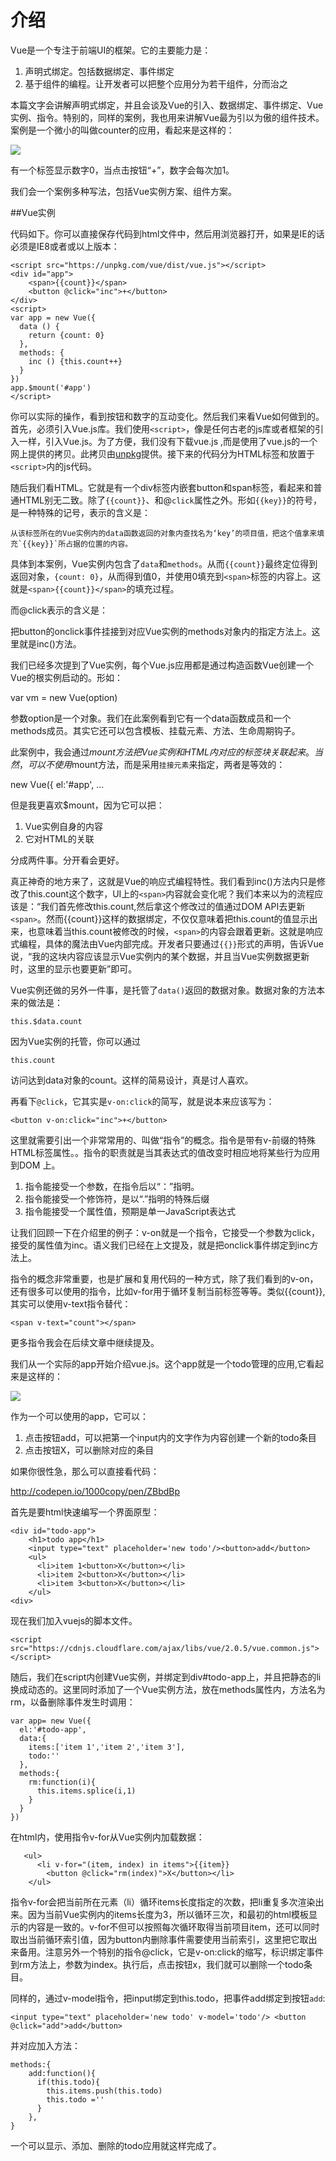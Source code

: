 # 介绍

Vue是一个专注于前端UI的框架。它的主要能力是：

1. 声明式绑定。包括数据绑定、事件绑定
2. 基于组件的编程。让开发者可以把整个应用分为若干组件，分而治之

本篇文字会讲解声明式绑定，并且会谈及Vue的引入、数据绑定、事件绑定、Vue实例、指令。特别的，同样的案例，我也用来讲解Vue最为引以为傲的组件技术。案例是一个微小的叫做counter的应用，看起来是这样的：

![](firstchapter/c1p1.png)

有一个标签显示数字0，当点击按钮“+”，数字会每次加1。

我们会一个案例多种写法，包括Vue实例方案、组件方案。

##Vue实例

代码如下。你可以直接保存代码到html文件中，然后用浏览器打开，如果是IE的话必须是IE8或者或以上版本：

    <script src="https://unpkg.com/vue/dist/vue.js"></script>
    <div id="app">
        <span>{{count}}</span>
        <button @click="inc">+</button>
    </div>
    <script>
    var app = new Vue({
      data () {
        return {count: 0}
      },
      methods: {
        inc () {this.count++}
      }
    })
    app.$mount('#app')
    </script>
    
你可以实际的操作，看到按钮和数字的互动变化。然后我们来看Vue如何做到的。
首先，必须引入Vue.js库。我们使用`<script>`，像是任何古老的js库或者框架的引入一样，引入Vue.js。为了方便，我们没有下载vue.js ,而是使用了vue.js的一个网上提供的拷贝。此拷贝由[unpkg](http://unpkg.com/)提供。接下来的代码分为HTML标签和放置于`<script>`内的js代码。

随后我们看HTML。它就是有一个div标签内嵌套button和span标签，看起来和普通HTML别无二致。除了`{{count}}`、和@`click`属性之外。形如`{{key}}`的符号，是一种特殊的记号，表示的含义是：

    从该标签所在的Vue实例内的data函数返回的对象内查找名为‘key’的项目值，把这个值拿来填充`{{key}}`所占据的位置的内容。

具体到本案例，Vue实例内包含了`data`和`methods`。从而`{{count}}`最终定位得到返回对象，`{count: 0}`，从而得到值0，并使用0填充到`<span>`标签的内容上。这就是`<span>{{count}}</span>`的填充过程。

而@click表示的含义是：

  把button的onclick事件挂接到对应Vue实例的methods对象内的指定方法上。这里就是inc()方法。

我们已经多次提到了Vue实例，每个Vue.js应用都是通过构造函数Vue创建一个Vue的根实例启动的。形如：

  var vm = new Vue(option)
          
参数option是一个对象。我们在此案例看到它有一个data函数成员和一个methods成员。其实它还可以包含模板、挂载元素、方法、生命周期钩子。

此案例中，我会通过$mount方法把Vue实例和HTML内对应的标签块关联起来。当然，可以不使用$mount方法，而是采用`挂接元素`来指定，两者是等效的：

   new Vue({
            el:'#app',
            ...

但是我更喜欢$mount，因为它可以把：

1. Vue实例自身的内容
2. 它对HTML的关联

分成两件事。分开看会更好。

真正神奇的地方来了，这就是Vue的响应式编程特性。我们看到inc()方法内只是修改了this.count这个数字，UI上的`<span>`内容就会变化呢？我们本来以为的流程应该是：“我们首先修改this.count,然后拿这个修改过的值通过DOM API去更新`<span>`。然而{{count}}这样的数据绑定，不仅仅意味着把this.count的值显示出来，也意味着当this.count被修改的时候，`<span>`的内容会跟着更新。这就是响应式编程，具体的魔法由Vue内部完成。开发者只要通过`{{}}`形式的声明，告诉Vue说，“我的这块内容应该显示Vue实例内的某个数据，并且当Vue实例数据更新时，这里的显示也要更新”即可。

Vue实例还做的另外一件事，是托管了`data()`返回的数据对象。数据对象的方法本来的做法是：
    
    this.$data.count
    
因为Vue实例的托管，你可以通过

    this.count

访问达到data对象的count。这样的简易设计，真是讨人喜欢。

再看下`@click`，它其实是`v-on:click`的简写，就是说本来应该写为：

    <button v-on:click="inc">+</button>

这里就需要引出一个非常常用的、叫做“指令”的概念。指令是带有v-前缀的特殊HTML标签属性。。指令的职责就是当其表达式的值改变时相应地将某些行为应用到DOM 上。

1. 指令能接受一个参数，在指令后以“：”指明。
2. 指令能接受一个修饰符，是以“.”指明的特殊后缀
3. 指令能接受一个属性值，预期是单一JavaScript表达式

让我们回顾一下在介绍里的例子：v-on就是一个指令，它接受一个参数为click，接受的属性值为inc。语义我们已经在上文提及，就是把onclick事件绑定到inc方法上。

指令的概念非常重要，也是扩展和复用代码的一种方式，除了我们看到的v-on，还有很多可以使用的指令，比如v-for用于循环复制当前标签等等。类似{{count}},其实可以使用v-text指令替代：

    <span v-text="count"></span>

更多指令我会在后续文章中继续提及。

我们从一个实际的app开始介绍vue.js。这个app就是一个todo管理的应用,它看起来是这样的：

![](firstchapter/todoapp.png)

作为一个可以使用的app，它可以：
1. 点击按钮add，可以把第一个input内的文字作为内容创建一个新的todo条目
2. 点击按钮X，可以删除对应的条目

如果你很性急，那么可以直接看代码：

http://codepen.io/1000copy/pen/ZBbdBp

首先是要html快速编写一个界面原型：

    
    <div id="todo-app">
        <h1>todo app</h1>
        <input type="text" placeholder='new todo'/><button>add</button>
        <ul>
          <li>item 1<button>X</button></li>
          <li>item 2<button>X</button></li>
          <li>item 3<button>X</button></li>
        </ul>
    <div>

现在我们加入vuejs的脚本文件。

    <script src="https://cdnjs.cloudflare.com/ajax/libs/vue/2.0.5/vue.common.js"></script>

随后，我们在script内创建Vue实例，并绑定到div#todo-app上，并且把静态的li换成动态的。这里同时添加了一个Vue实例方法，放在methods属性内，方法名为rm，以备删除事件发生时调用：
    
    var app= new Vue({
      el:'#todo-app',
      data:{
        items:['item 1','item 2','item 3'],
        todo:''
      },
      methods:{
        rm:function(i){
          this.items.splice(i,1)
        }
      }
    })
    
在html内，使用指令v-for从Vue实例内加载数据：

       <ul>
          <li v-for="(item, index) in items">{{item}}
            <button @click="rm(index)">X</button></li>
        </ul>
        
指令v-for会把当前所在元素（li）循环items长度指定的次数，把li重复多次渲染出来。因为当前Vue实例内的items长度为3，所以循环三次，和最初的html模板显示的内容是一致的。v-for不但可以按照每次循环取得当前项目item，还可以同时取出当前循环索引值，因为button内删除事件需要使用当前索引，这里把它取出来备用。注意另外一个特别的指令@click，它是v-on:click的缩写，标识绑定事件到rm方法上，参数为index。执行后，点击按钮x，我们就可以删除一个todo条目。

同样的，通过v-model指令，把input绑定到this.todo，把事件add绑定到按钮`add`:

    <input type="text" placeholder='new todo' v-model='todo'/> <button @click="add">add</button> 

并对应加入方法：

    methods:{
        add:function(){
          if(this.todo){
            this.items.push(this.todo)
            this.todo =''
          }
        },
    }

一个可以显示、添加、删除的todo应用就这样完成了。

